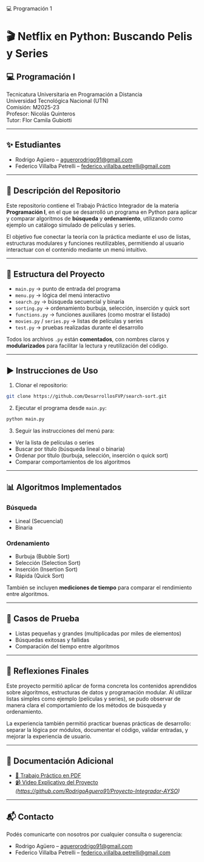 💻 Programación 1
# 🎬 Netflix en Python: Buscando Pelis y Series


## 💻 Programación I
Tecnicatura Universitaria en Programación a Distancia  
Universidad Tecnológica Nacional (UTN)  
Comisión: M2025-23  
Profesor: Nicolás Quinteros  
Tutor: Flor Camila Gubiotti  

---

## ✨ Estudiantes
- Rodrigo Agüero – aguerorodrigo91@gmail.com  
- Federico Villalba Petrelli – federico.villalba.petrelli@gmail.com

---

## 📂 Descripción del Repositorio

Este repositorio contiene el Trabajo Práctico Integrador de la materia **Programación I**, en el que se desarrolló un programa en Python para aplicar y comparar algoritmos de **búsqueda** y **ordenamiento**, utilizando como ejemplo un catálogo simulado de películas y series.

El objetivo fue conectar la teoría con la práctica mediante el uso de listas, estructuras modulares y funciones reutilizables, permitiendo al usuario interactuar con el contenido mediante un menú intuitivo.

---

## 📌 Estructura del Proyecto

- `main.py` → punto de entrada del programa  
- `menu.py` → lógica del menú interactivo  
- `search.py` → búsqueda secuencial y binaria  
- `sorting.py` → ordenamiento burbuja, selección, inserción y quick sort  
- `functions.py` → funciones auxiliares (como mostrar el listado)  
- `movies.py` / `series.py` → listas de películas y series  
- `test.py` → pruebas realizadas durante el desarrollo  

Todos los archivos `.py` están **comentados**, con nombres claros y **modularizados** para facilitar la lectura y reutilización del código.

---

## ▶️ Instrucciones de Uso

1. Clonar el repositorio:
```bash
git clone https://github.com/DesarrollosFVP/search-sort.git
```

2. Ejecutar el programa desde `main.py`:
```bash
python main.py
```

3. Seguir las instrucciones del menú para:
- Ver la lista de películas o series
- Buscar por título (búsqueda lineal o binaria)
- Ordenar por título (burbuja, selección, inserción o quick sort)
- Comparar comportamientos de los algoritmos

---

## 📊 Algoritmos Implementados

### Búsqueda
- Lineal (Secuencial)
- Binaria

### Ordenamiento
- Burbuja (Bubble Sort)
- Selección (Selection Sort)
- Inserción (Insertion Sort)
- Rápida (Quick Sort)

También se incluyen **mediciones de tiempo** para comparar el rendimiento entre algoritmos.

---

## 🧪 Casos de Prueba

- Listas pequeñas y grandes (multiplicadas por miles de elementos)
- Búsquedas exitosas y fallidas
- Comparación del tiempo entre algoritmos

---

## 🧠 Reflexiones Finales

Este proyecto permitió aplicar de forma concreta los contenidos aprendidos sobre algoritmos, estructuras de datos y programación modular. Al utilizar listas simples como ejemplo (películas y series), se pudo observar de manera clara el comportamiento de los métodos de búsqueda y ordenamiento.

La experiencia también permitió practicar buenas prácticas de desarrollo: separar la lógica por módulos, documentar el código, validar entradas, y mejorar la experiencia de usuario.

---

## 📎 Documentación Adicional

- [📄 Trabajo Práctico en PDF](./TRABAJO%20PRÁCTICO%20INTEGRADOR.pdf)  
- [📹 Video Explicativo del Proyecto](#) *(https://github.com/RodrigoAguero91/Proyecto-Integrador-AYSO)*

---

## 📬 Contacto

Podés comunicarte con nosotros por cualquier consulta o sugerencia:

- Rodrigo Agüero – [aguerorodrigo91@gmail.com](mailto:aguerorodrigo91@gmail.com)  
- Federico Villalba Petrelli – [federico.villalba.petrelli@gmail.com](mailto:federico.villalba.petrelli@gmail.com)
